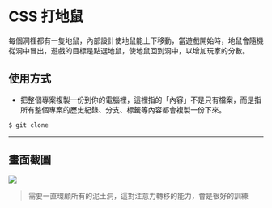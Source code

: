 # CSS 打地鼠

每個洞裡都有一隻地鼠，內部設計使地鼠能上下移動，當遊戲開始時，地鼠會隨機從洞中冒出，遊戲的目標是點選地鼠，使地鼠回到洞中，以增加玩家的分數。

## 使用方式
- 把整個專案複製一份到你的電腦裡，這裡指的「內容」不是只有檔案，而是指所有整個專案的歷史紀錄、分支、標籤等內容都會複製一份下來。
```sh
$ git clone
```

----

## 畫面截圖
![](https://i.imgur.com/5vvsmOv.gif)
> 需要一直環顧所有的泥土洞，這對注意力轉移的能力，會是很好的訓練